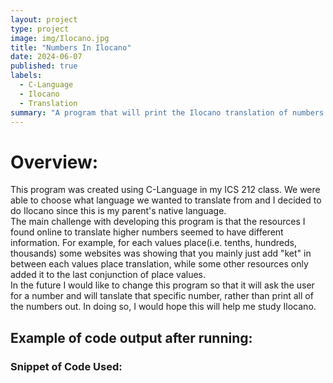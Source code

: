 ```yaml
---
layout: project
type: project
image: img/Ilocano.jpg
title: "Numbers In Ilocano"
date: 2024-06-07
published: true
labels:
  - C-Language
  - Ilocano
  - Translation
summary: "A program that will print the Ilocano translation of numbers from 1-9999."
---
```


<h1>Overview: </h1>

<p>This program was created using C-Language in my ICS 212 class. We were able to choose what language we wanted to translate from and I decided to do Ilocano since this is my parent's native language. 
<br>
The main challenge with developing this program is that the resources I found online to translate higher numbers seemed to have different information. For example, for each values place(i.e. tenths, hundreds, thousands) some websites was showing that you mainly just add "ket" in between each values place translation, while some other resources only added it to the last conjunction of place values. 
<br>
In the future I would like to change this program so that it will ask the user for a number and will tanslate that specific number, rather than print all of the numbers out. In doing so, I would hope this will help me study Ilocano.
</p>

<h2>Example of code output after running:</h2>

<h3>Snippet of Code Used:</h3>
